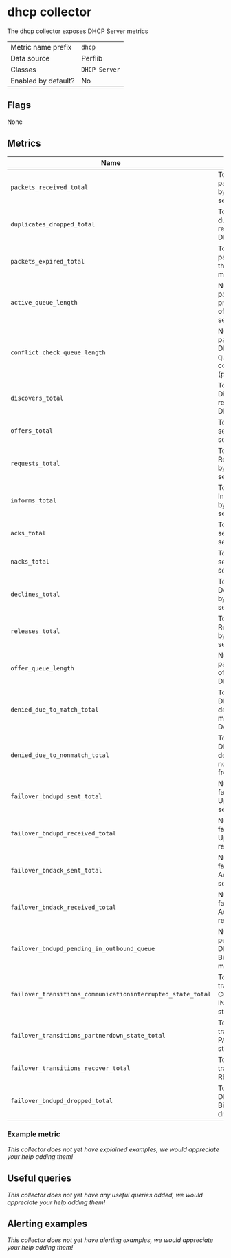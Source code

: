 # dhcp collector

The dhcp collector exposes DHCP Server metrics

|||
-|-
Metric name prefix  | `dhcp`
Data source         | Perflib
Classes             | `DHCP Server`
Enabled by default? | No

## Flags

None

## Metrics

Name | Description | Type | Labels
-----|-------------|------|-------
`packets_received_total` | Total number of packets received by the DHCP server | counter | None
`duplicates_dropped_total` | Total number of duplicate packets received by the DHCP server | counter | None
`packets_expired_total` | Total number of packets expired in the DHCP server message queue | counter | None
`active_queue_length` | Number of packets in the processing queue of the DHCP server | gauge | None
`conflict_check_queue_length` | Number of packets in the DHCP server queue waiting on conflict detection (ping) | gauge | None
`discovers_total` | Total DHCP Discovers received by the DHCP server | counter | None
`offers_total` | Total DHCP Offers sent by the DHCP server | counter | None
`requests_total` | Total DHCP Requests received by the DHCP server | counter | None
`informs_total` | Total DHCP Informs received by the DHCP server | counter | None
`acks_total` | Total DHCP Acks sent by the DHCP server | counter | None
`nacks_total` | Total DHCP Nacks sent by the DHCP server | counter | None
`declines_total` | Total DHCP Declines received by the DHCP server | counter | None
`releases_total` | Total DHCP Releases received by the DHCP server | counter | None
`offer_queue_length` | Number of packets in the offer queue of the DHCP server | gauge | None
`denied_due_to_match_total` | Total number of DHCP requests denied, based on matches from the Deny List | gauge | None
`denied_due_to_nonmatch_total` | Total number of DHCP requests denied, based on non-matches from the Allow List | gauge | None
`failover_bndupd_sent_total` | Number of DHCP failover Binding Update messages sent | counter | None
`failover_bndupd_received_total` | Number of DHCP failover Binding Update messages received | counter | None
`failover_bndack_sent_total` | Number of DHCP failover Binding Ack messages sent | counter | None
`failover_bndack_received_total` | Number of DHCP failover Binding Ack messages received | counter | None
`failover_bndupd_pending_in_outbound_queue` | Number of pending outbound DHCP failover Binding Update messages | counter | None
`failover_transitions_communicationinterrupted_state_total` | Total number of transitions into COMMUNICATION INTERRUPTED state | counter | None
`failover_transitions_partnerdown_state_total` | Total number of transitions into PARTNER DOWN state | counter | None
`failover_transitions_recover_total` | Total number of transitions into RECOVER state | counter | None
`failover_bndupd_dropped_total` | Total number of DHCP faileover Binding Updates dropped | counter | None

### Example metric
_This collector does not yet have explained examples, we would appreciate your help adding them!_

## Useful queries
_This collector does not yet have any useful queries added, we would appreciate your help adding them!_

## Alerting examples
_This collector does not yet have alerting examples, we would appreciate your help adding them!_
